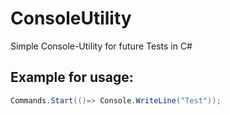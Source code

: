 # ConsoleUtility
Simple Console-Utility for future Tests in C#

## Example for usage:

```C#
Commands.Start(()=> Console.WriteLine("Test"));
```
